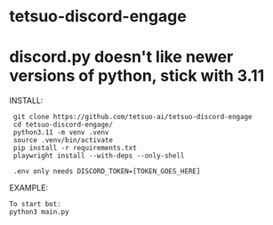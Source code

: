 # tetsuo-discord-engage
# discord.py doesn't like newer versions of python, stick with 3.11

INSTALL:
```
 git clone https://github.com/tetsuo-ai/tetsuo-discord-engage
 cd tetsuo-discord-engage/
 python3.11 -m venv .venv
 source .venv/bin/activate
 pip install -r requirements.txt
 playwright install --with-deps --only-shell
 
 .env only needs DISCORD_TOKEN=[TOKEN_GOES_HERE]

```
EXAMPLE:
```
To start bot:
python3 main.py
